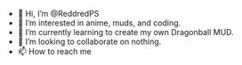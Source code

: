 - 👋 Hi, I’m @ReddredPS
- 👀 I’m interested in anime, muds, and coding.
- 🌱 I’m currently learning to create my own Dragonball MUD.
- 💞️ I’m looking to collaborate on nothing. 
- 📫 How to reach me 

<!---
ReddredPS/ReddredPS is a ✨ special ✨ repository because its `README.md` (this file) appears on your GitHub profile.
You can click the Preview link to take a look at your changes.
--->
